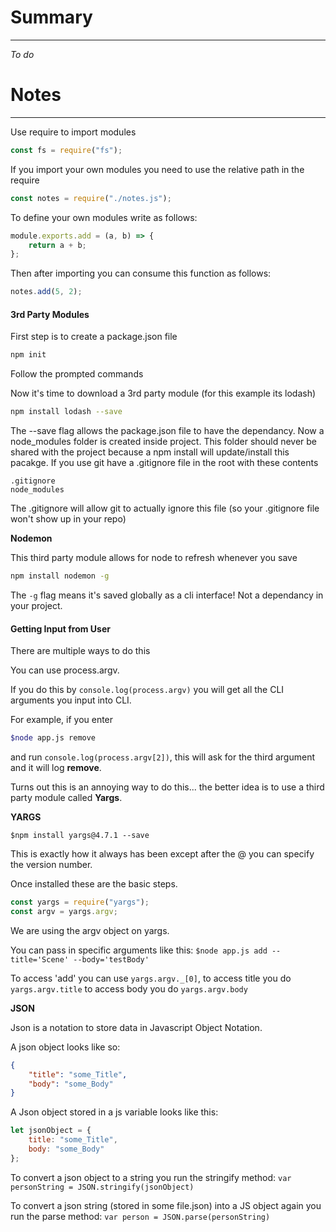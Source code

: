 # Summary

---

_To do_

# Notes

---

Use require to import modules

```js
const fs = require("fs");
```

If you import your own modules you need to use the relative path in the require

```js
const notes = require("./notes.js");
```

To define your own modules write as follows:

```js
module.exports.add = (a, b) => {
    return a + b;
};
```

Then after importing you can consume this function as follows:

```js
notes.add(5, 2);
```

#### 3rd Party Modules

First step is to create a package.json file

```sh
npm init
```

Follow the prompted commands

Now it's time to download a 3rd party module (for this example its lodash)

```sh
npm install lodash --save
```

The --save flag allows the package.json file to have the dependancy. Now a node_modules folder is created inside project. This folder should never be shared with the project because a npm install will update/install this pacakge. If you use git have a .gitignore file in the root with these contents

```
.gitignore
node_modules
```

The .gitignore will allow git to actually ignore this file (so your .gitignore file won't show up in your repo)

**Nodemon**

This third party module allows for node to refresh whenever you save

```sh
npm install nodemon -g
```

The `-g` flag means it's saved globally as a cli interface! Not a dependancy in your project.

#### Getting Input from User

There are multiple ways to do this

You can use process.argv.

If you do this by `console.log(process.argv)` you will get all the CLI arguments you input into CLI.

For example, if you enter

```sh
$node app.js remove
```

and run `console.log(process.argv[2])`, this will ask for the third argument and it will log **remove**.

Turns out this is an annoying way to do this... the better idea is to use a third party module called **Yargs**.

**YARGS**

`$npm install yargs@4.7.1 --save`

This is exactly how it always has been except after the @ you can specify the version number.

Once installed these are the basic steps.

```js
const yargs = require("yargs");
const argv = yargs.argv;
```

We are using the argv object on yargs.

You can pass in specific arguments like this:
`$node app.js add --title='Scene' --body='testBody'`

To access 'add' you can use `yargs.argv._[0]`, to access title you do `yargs.argv.title` to access body you do `yargs.argv.body`

**JSON**

Json is a notation to store data in Javascript Object Notation.

A json object looks like so:

```json
{
    "title": "some_Title",
    "body": "some_Body"
}
```

A Json object stored in a js variable looks like this:

```js
let jsonObject = {
    title: "some_Title",
    body: "some_Body"
};
```

To convert a json object to a string you run the stringify method: `var personString = JSON.stringify(jsonObject)`

To convert a json string (stored in some file.json) into a JS object again you run the parse method: `var person = JSON.parse(personString)`
